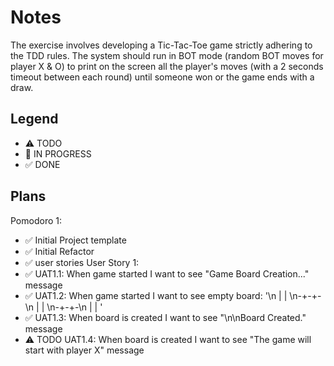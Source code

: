 # Notes

The exercise involves developing a Tic-Tac-Toe game strictly adhering to the TDD rules.
The system should run in BOT mode (random BOT moves for player X & O) to print on the screen all the player's moves (with a 2 seconds timeout between each round) until someone won or the game ends with a draw.

## Legend
- ⚠ TODO
- 🚧 IN PROGRESS
- ✅ DONE

## Plans

Pomodoro 1:
- ✅ Initial Project template
- ✅ Initial Refactor
- ✅ user stories
 User Story 1:
- ✅ UAT1.1: When game started I want to see "Game Board Creation..." message
- ✅ UAT1.2: When game started I want to see empty board: '\n | | \n-+-+-\n | | \n-+-+-\n | | '
- ✅ UAT1.3: When board is created I want to see "\n\nBoard Created." message
- ⚠ TODO UAT1.4: When board is created I want to see "The game will start with player X" message